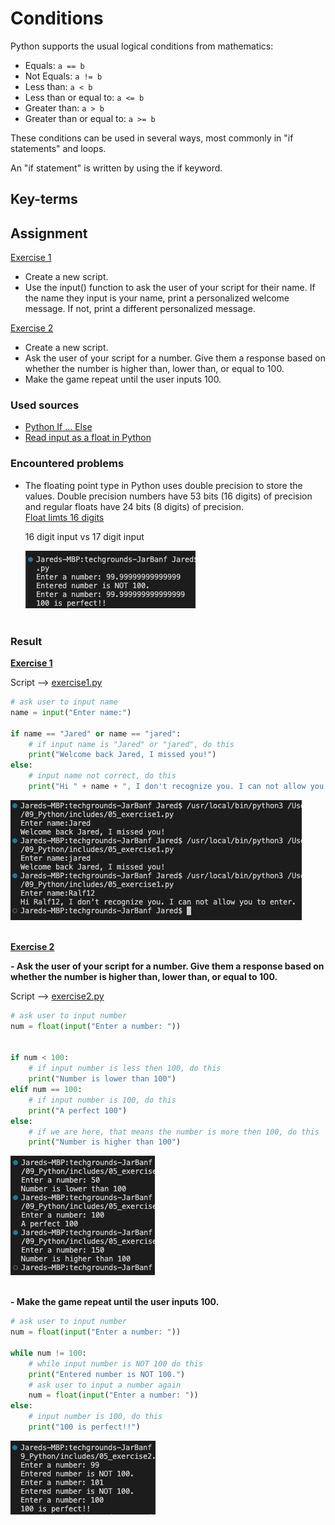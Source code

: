 # Conditions

Python supports the usual logical conditions from mathematics:

- Equals: `a == b`
- Not Equals: `a != b`
- Less than: `a < b`
- Less than or equal to: `a <= b`
- Greater than: `a > b`
- Greater than or equal to: `a >= b`

These conditions can be used in several ways, most commonly in "if statements" and loops.

An "if statement" is written by using the if keyword.

## Key-terms


## Assignment

<ins>Exercise 1</ins>

- Create a new script.
- Use the input() function to ask the user of your script for their name. If the name they input is your name, print a personalized welcome message. If not, print a different personalized message.

<ins>Exercise 2</ins>

- Create a new script.
- Ask the user of your script for a number. Give them a response based on whether the number is higher than, lower than, or equal to 100.
- Make the game repeat until the user inputs 100.

### Used sources
- [Python If ... Else](https://www.w3schools.com/python/python_conditions.asp)
- [Read input as a float in Python](https://www.includehelp.com/python/read-input-as-a-float.aspx)

### Encountered problems
- The floating point type in Python uses double precision to store the values. Double precision numbers have 53 bits (16 digits) of precision and regular floats have 24 bits (8 digits) of precision.  
[Float limts 16 digits](https://stackoverflow.com/questions/455612/limiting-floats-to-two-decimal-points)

    16 digit input vs 17 digit input

    ![float limit 16 digits.py](/09_Python/includes/05_conditions0-1.png)<br><br>


### Result

**<ins>Exercise 1</ins>**

Script --> [exercise1.py](/09_Python/includes/05_exercise1.py)

```py
# ask user to input name
name = input("Enter name:")

if name == "Jared" or name == "jared":
    # if input name is "Jared" or "jared", do this
    print("Welcome back Jared, I missed you!")
else:
    # input name not correct, do this
    print("Hi " + name + ", I don't recognize you. I can not allow you to enter.")
```

![exercise1.py](/09_Python/includes/05_conditions1.png)<br><br>

**<ins>Exercise 2</ins>**

**- Ask the user of your script for a number. Give them a response based on whether the number is higher than, lower than, or equal to 100.**

Script --> [exercise2.py](/09_Python/includes/05_exercise2.py)

```py
# ask user to input number
num = float(input("Enter a number: "))


if num < 100:
    # if input number is less then 100, do this
    print("Number is lower than 100")
elif num == 100:
    # if input number is 100, do this
    print("A perfect 100")
else:
    # if we are here, that means the number is more then 100, do this
    print("Number is higher than 100")
```

![exercise2.1.py](/09_Python/includes/05_conditions2.png)<br><br>

**- Make the game repeat until the user inputs 100.**

```py
# ask user to input number
num = float(input("Enter a number: "))

while num != 100:
    # while input number is NOT 100 do this
    print("Entered number is NOT 100.")
    # ask user to input a number again
    num = float(input("Enter a number: "))
else:
    # input number is 100, do this
    print("100 is perfect!!")
```

![exercise2.1.py](/09_Python/includes/05_conditions2-2.png)<br><br>
